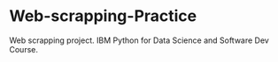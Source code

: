 # Web-scrapping-Practice
Web scrapping project. IBM Python for Data Science and Software Dev Course.
